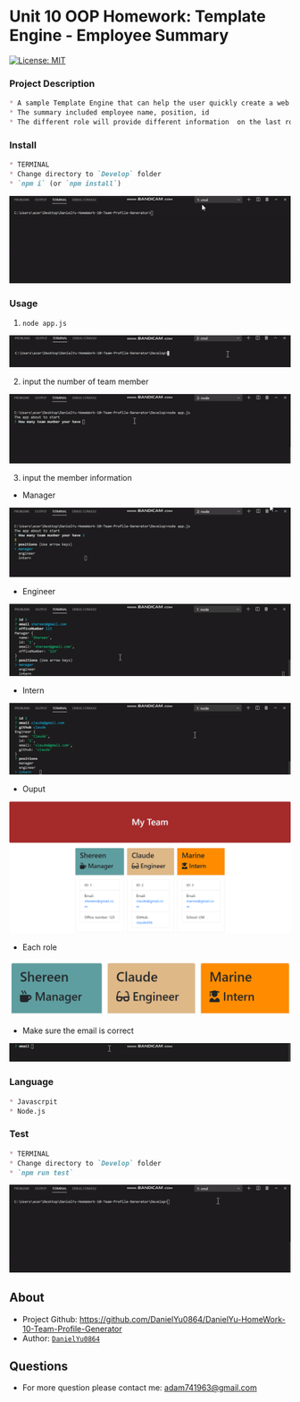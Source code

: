 # Unit 10 OOP Homework: Template Engine - Employee Summary
[![License: MIT](https://img.shields.io/badge/License-MIT-blue.svg)](https://opensource.org/licenses/MIT)



### Project Description
```md
* A sample Template Engine that can help the user quickly create a web page for employee summary
* The summary included employee name, position, id
* The different role will provide different information  on the last row (School, link to GitHub profile, or office number)
```


### Install
```md
* TERMINAL
* Change directory to `Develop` folder
* `npm i` (or `npm install`)
```

![install](./Assets/gif/install.gif)

### Usage

1. `node app.js`

![node app.js](./Assets/gif/nodeappjs.gif)

2. input the number of team member

![team member](./Assets/gif/teammember.gif)

3. input the member information

* Manager

![Manager](./Assets/gif/manager.gif)

* Engineer

![Engineer](./Assets/gif/engineer.gif)

* Intern

![Intern](./Assets/gif/intern.gif)

* Ouput

![screenshot](./Assets/screenshot/myTeam.png)

* Each role

![screenshot](./Assets/screenshot/role.png)

- Make sure the email is correct

![Email](./Assets/gif/email.gif)


### Language
```md
* Javascrpit
* Node.js
```

### Test
```md
* TERMINAL
* Change directory to `Develop` folder
* `npm run test`
```

![test](./Assets/gif/test.gif)

## About
* Project Github: https://github.com/DanielYu0864/DanielYu-HomeWork-10-Team-Profile-Generator
* Author: [`DanielYu0864`](https://github.com/DanielYu0864)

## Questions
*  For more question please contact me: adam741963@gmail.com
